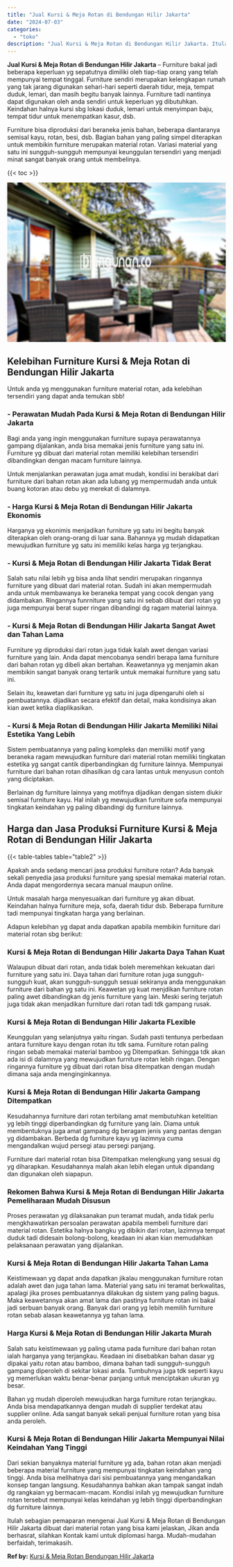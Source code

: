 ```yaml
---
title: "Jual Kursi & Meja Rotan di Bendungan Hilir Jakarta"
date: "2024-07-03"
categories: 
  - "toko"
description: "Jual Kursi & Meja Rotan di Bendungan Hilir Jakarta. Itulah sebagian pemaparan mengenai Jual Kursi & Meja Rotan di Bendungan Hilir Jakarta dibuat dari materia..."
---
```


**Jual Kursi & Meja Rotan di Bendungan Hilir Jakarta** – Furniture bakal jadi beberapa keperluan yg sepatutnya dimiliki oleh tiap-tiap orang yang telah mempunyai tempat tinggal. Furniture sendiri merupakan kelengkapan rumah yang tak jarang digunakan sehari-hari seperti daerah tidur, meja, tempat duduk, lemari, dan masih begitu banyak lainnya. Furniture tadi nantinya dapat digunakan oleh anda sendiri untuk keperluan yg dibutuhkan. Keindahan halnya kursi sbg lokasi duduk, lemari untuk menyimpan baju, tempat tidur untuk menempatkan kasur, dsb.

Furniture bisa diproduksi dari beraneka jenis bahan, beberapa diantaranya semisal kayu, rotan, besi, dsb. Bagian bahan yang paling simpel diterapkan untuk membikin furniture merupakan material rotan. Variasi material yang satu ini sungguh-sungguh mempunyai keunggulan tersendiri yang menjadi minat sangat banyak orang untuk membelinya.

{{< toc >}}

![Jual Kursi & Meja Rotan di Bendungan Hilir Jakarta](/images/kursi-meja-rotan-murah35.png)

## Kelebihan Furniture Kursi & Meja Rotan di Bendungan Hilir Jakarta

Untuk anda yg menggunakan furniture material rotan, ada kelebihan tersendiri yang dapat anda temukan sbb!

### \- Perawatan Mudah Pada Kursi & Meja Rotan di Bendungan Hilir Jakarta

Bagi anda yang ingin menggunakan furniture supaya perawatannya gampang dijalankan, anda bisa memakai jenis furniture yang satu ini. Furniture yg dibuat dari material rotan memiliki kelebihan tersendiri dibandingkan dengan macam furniture lainnya.

Untuk menjalankan perawatan juga amat mudah, kondisi ini berakibat dari furniture dari bahan rotan akan ada lubang yg mempermudah anda untuk buang kotoran atau debu yg merekat di dalamnya.

### \- Harga Kursi & Meja Rotan di Bendungan Hilir Jakarta Ekonomis

Harganya yg ekonimis menjadikan furniture yg satu ini begitu banyak diterapkan oleh orang-orang di luar sana. Bahannya yg mudah didapatkan mewujudkan furniture yg satu ini memiliki kelas harga yg terjangkau.

### \- Kursi & Meja Rotan di Bendungan Hilir Jakarta Tidak Berat

Salah satu nilai lebih yg bisa anda lihat sendiri merupakan ringannya furniture yang dibuat dari material rotan. Sudah ini akan mempermudah anda untuk membawanya ke beraneka tempat yang cocok dengan yang didambakan. Ringannya funrniture yang satu ini sebab dibuat dari rotan yg juga mempunyai berat super ringan dibandingi dg ragam material lainnya.

### \- Kursi & Meja Rotan di Bendungan Hilir Jakarta Sangat Awet dan Tahan Lama

Furniture yg diproduksi dari rotan juga tidak kalah awet dengan variasi furniture yang lain. Anda dapat mencobanya sendiri berapa lama furniture dari bahan rotan yg dibeli akan bertahan. Keawetannya yg menjamin akan membikin sangat banyak orang tertarik untuk memakai furniture yang satu ini.

Selain itu, keawetan dari furniture yg satu ini juga dipengaruhi oleh si pembuatannya. dijadikan secara efektif dan detail, maka kondisinya akan kian awet ketika diaplikasikan.

### \- Kursi & Meja Rotan di Bendungan Hilir Jakarta Memiliki Nilai Estetika Yang Lebih

Sistem pembuatannya yang paling kompleks dan memiliki motif yang beraneka ragam mewujudkan furniture dari material rotan memiliki tingkatan estetika yg sangat cantik diperbandingkan dg furniture lainnya. Mempunyai furniture dari bahan rotan dihasilkan dg cara lantas untuk menyusun contoh yang diciptakan.

Berlainan dg furniture lainnya yang motifnya dijadikan dengan sistem diukir semisal furniture kayu. Hal inilah yg mewujudkan furniture sofa mempunyai tingkatan keindahan yg paling dibandingi dg furniture lainnya.

## Harga dan Jasa Produksi Furniture Kursi & Meja Rotan di Bendungan Hilir Jakarta

{{< table-tables table="table2" >}}

Apakah anda sedang mencari jasa produksi furniture rotan? Ada banyak sekali penyedia jasa produksi furniture yang spesial memakai material rotan. Anda dapat mengordernya secara manual maupun online.

Untuk masalah harga menyesuaikan dari furniture yg akan dibuat. Keindahan halnya furniture meja, sofa, daerah tidur dsb. Beberapa furniture tadi mempunyai tingkatan harga yang berlainan.

Adapun kelebihan yg dapat anda dapatkan apabila membikin furniture dari material rotan sbg berikut:

### Kursi & Meja Rotan di Bendungan Hilir Jakarta Daya Tahan Kuat

Walaupun dibuat dari rotan, anda tidak boleh meremehkan kekuatan dari furniture yang satu ini. Daya tahan dari furniture rotan juga sungguh-sungguh kuat, akan sungguh-sungguh sesuai sekiranya anda menggunakan furniture dari bahan yg satu ini. Keawetan yg kuat menjdikan furniture rotan paling awet dibandingkan dg jenis furniture yang lain. Meski sering terjatuh juga tidak akan menjadikan furniture dari rotan tadi tdk gampang rusak.

### Kursi & Meja Rotan di Bendungan Hilir Jakarta FLexible

Keunggulan yang selanjutnya yaitu ringan. Sudah pasti tentunya perbedaan antara furniture kayu dengan rotan itu tdk sama. Furniture rotan paling ringan sebab memakai material bamboo yg Ditempatkan. Sehingga tdk akan ada isi di dalamnya yang mewujudkan furniture rotan lebih ringan. Dengan ringannya furniture yg dibuat dari rotan bisa ditempatkan dengan mudah dimana saja anda menginginkannya.

### Kursi & Meja Rotan di Bendungan Hilir Jakarta Gampang Ditempatkan

Kesudahannya furniture dari rotan terbilang amat membutuhkan ketelitian yg lebih tinggi diperbandingkan dg furniture yang lain. Diama untuk membentuknya juga amat gampang dg beragam jenis yang pantas dengan yg didambakan. Berbeda dg furniture kayu yg lazimnya cuma mengandalkan wujud persegi atau persegi panjang.

Furniture dari material rotan bisa Ditempatkan melengkung yang sesuai dg yg diharapkan. Kesudahannya malah akan lebih elegan untuk dipandang dan digunakan oleh siapapun.

### Rekomen Bahwa Kursi & Meja Rotan di Bendungan Hilir Jakarta Pemeliharaan Mudah Disusun

Proses perawatan yg dilaksanakan pun teramat mudah, anda tidak perlu mengkhawatirkan persoalan perawatan apabila membeli furniture dari material rotan. Estetika halnya bangku yg dibikin dari rotan, lazimnya tempat duduk tadi didesain bolong-bolong, keadaan ini akan kian memudahkan pelaksanaan perawatan yang dijalankan.

### Kursi & Meja Rotan di Bendungan Hilir Jakarta Tahan Lama

Keistimewaan yg dapat anda dapatkan jikalau menggunakan furniture rotan adalah awet dan juga tahan lama. Material yang satu ini teramat berkwalitas, apalagi jika proses pembuatannya dilakukan dg sistem yang paling bagus. Maka keawetannya akan amat lama dan pastinya furniture rotan ini bakal jadi serbuan banyak orang. Banyak dari orang yg lebih memilih furniture rotan sebab alasan keawetannya yg tahan lama.

### Harga Kursi & Meja Rotan di Bendungan Hilir Jakarta Murah

Salah satu keistimewaan yg paling utama pada furniture dari bahan rotan ialah harganya yang terjangkau. Keadaan ini disebabkan bahan dasar yg dipakai yaitu rotan atau bamboo, dimana bahan tadi sungguh-sungguh gampang diperoleh di sekitar lokasi anda. Tumbuhnya juga tdk seperti kayu yg memerlukan waktu benar-benar panjang untuk menciptakan ukuran yg besar.

Bahan yg mudah diperoleh mewujudkan harga furniture rotan terjangkau. Anda bisa mendapatkannya dengan mudah di supplier terdekat atau supplier online. Ada sangat banyak sekali penjual furniture rotan yang bisa anda peroleh.

### Kursi & Meja Rotan di Bendungan Hilir Jakarta Mempunyai Nilai Keindahan Yang Tinggi

Dari sekian banyaknya material furniture yg ada, bahan rotan akan menjadi beberapa material furniture yang mempunyai tingkatan keindahan yang tinggi. Anda bisa melihatnya dari sisi pembuatannya yang mengandalkan konsep tangan langsung. Kesudahannya bahkan akan tampak sangat indah dg rangkaian yg bermacam-macam. Kondisi inilah yg mewujudkan furniture rotan tersebut mempunyai kelas keindahan yg lebih tinggi diperbandingkan dg furniture lainnya.

Itulah sebagian pemaparan mengenai Jual Kursi & Meja Rotan di Bendungan Hilir Jakarta dibuat dari material rotan yang bisa kami jelaskan, Jikan anda berhasrat, silahkan Kontak kami untuk diplomasi harga. Mudah-mudahan berfaidah, terimakasih.

**Ref by:** [Kursi & Meja Rotan Bendungan Hilir Jakarta](https://id.wikipedia.org/wiki/Kursi)
